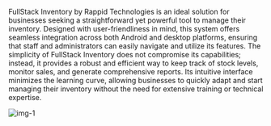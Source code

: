 FullStack Inventory by Rappid Technologies is an ideal solution for businesses seeking a straightforward yet powerful tool to manage their inventory. Designed with user-friendliness in mind, this system offers seamless integration across both Android and desktop platforms, ensuring that staff and administrators can easily navigate and utilize its features. The simplicity of FullStack Inventory does not compromise its capabilities; instead, it provides a robust and efficient way to keep track of stock levels, monitor sales, and generate comprehensive reports. Its intuitive interface minimizes the learning curve, allowing businesses to quickly adapt and start managing their inventory without the need for extensive training or technical expertise.

![img-1](https://github.com/AppSync-ai/FullStack-Inventory/assets/81430894/5073cd86-b50f-4ea1-b95b-ccbab556b575)

